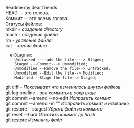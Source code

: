 Readme my dear friends  
HEAD -- это голова.  
Коммит -- это всему голова.  
Статусы файлов:  
mkdir - *создание directory*  
touch - *создание файла*  
rm - *удаление файла*  
cat - *чтение файла*  
```mermaid
  erDiagram;
    Untracked ----add the file----> Staged;
    Staged ---Commit---> Unmodified;
    Unmodified --Remove the file--> Untracked;
    Unmodified --Edit the file--> Modified;
    Modified --Stage the file--> Staged;
```
git diff - *Показывает что изменилось внутри файлов*  
git log oneline - *все коммиты в сокр виде*  
git commit --amend --no-edit *Исправить коммит*  
git commit --amend -m "" *Исправить коммит и название*  
git restore --staged <file> *Убрать файл из коммита*  
git reset --hard <commit hash> *Откатить коммит до hash*  
git restore <file> *Изменить файл*  

